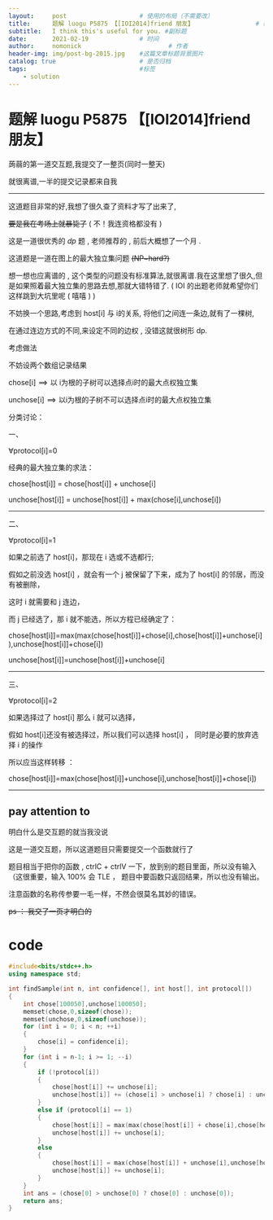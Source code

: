 ```yaml
---
layout:     post   				    # 使用的布局（不需要改）
title:      题解 luogu P5875 【[IOI2014]friend 朋友】 				# 标题 
subtitle:   I think this's useful for you. #副标题
date:       2021-02-19 				# 时间
author:     nomonick 						# 作者
header-img: img/post-bg-2015.jpg 	#这篇文章标题背景图片
catalog: true 						# 是否归档
tags:								#标签
    - solution
---
```

# 题解 luogu P5875 【[IOI2014]friend 朋友】

蒟蒻的第一道交互题,我提交了一整页(同时一整天)

就很离谱,一半的提交记录都来自我

----

这道题目非常的好,我想了很久查了资料才写了出来了,

~~要是我在考场上就暴毙了~~ ( 不！我连资格都没有 )

这是一道很优秀的 $dp$ 题 , 老师推荐的 , 前后大概想了一个月 .

这道题是一道在图上的最大独立集问题 ~~(NP−hard?)~~

想一想也应离谱的 , 这个类型的问题没有标准算法,就很离谱.我在这里想了很久,但是如果照着最大独立集的思路去想,那就大错特错了. ( IOI 的出题老师就希望你们这样跳到大坑里呢 ( 嘻嘻 ) )

不妨换一个思路,考虑到 host[i] 与 i的关系, 将他们之间连一条边,就有了一棵树,

在通过连边方式的不同,来设定不同的边权 , 没错这就很树形 dp.

考虑做法

不妨设两个数组记录结果

chose[i]  ⟹  以 i为根的子树可以选择点i时的最大点权独立集

unchose[i]  ⟹  以i为根的子树不可以选择点i时的最大点权独立集

分类讨论：

一、

∀protocol[i]=0

经典的最大独立集的求法：

chose[host[i]] = chose[host[i]] + unchose[i]

unchose[host[i]] = unchose[host[i]] + max(chose[i],unchose[i])

---

二、

∀protocol[i]=1

如果之前选了 host[i]，那现在 i 选或不选都行;

假如之前没选 host[i] ，就会有一个 j 被保留了下来，成为了 host[i] 的邻居，而没有被删除，

这时 i 就需要和 j 连边，

而 j 已经选了，那 i 就不能选，所以方程已经确定了：

chose[host[i]]=max⁡(max⁡(chose[host[i]]+chose[i],chose[host[i]]+unchose[i]),unchose[host[i]]+chose[i]) 

unchose[host[i]]=unchose[host[i]]+unchose[i]

---

三、

∀protocol[i]=2

如果选择过了 host[i] 那么 i 就可以选择，

假如 host[i]还没有被选择过，所以我们可以选择 host[i] ， 同时是必要的放弃选择 i 的操作

所以应当这样转移 ：

chose[host[i]]=max⁡(chose[host[i]]+unchose[i],unchose[host[i]]+chose[i])

---

## pay attention to

明白什么是交互题的就当我没说

这是一道交互题，所以这道题目只需要提交一个函数就行了

题目相当于把你的函数 , ctrlC + ctrlV 一下，放到别的题目里面，所以没有输入（这很重要，输入 100% 会 TLE ， 题目中要函数只返回结果，所以也没有输出。

注意函数的名称传参要一毛一样，不然会很莫名其妙的错误。

~~ps ： 我交了一页才明白的~~


# code 

```cpp
#include<bits/stdc++.h>
using namespace std;

int findSample(int n, int confidence[], int host[], int protocol[])
{
    int chose[100050],unchose[100050];
    memset(chose,0,sizeof(chose));
    memset(unchose,0,sizeof(unchose));
    for (int i = 0; i < n; ++i)
    {
        chose[i] = confidence[i];
    }
    for (int i = n-1; i >= 1; --i)
    {
        if (!protocol[i])
        {
            chose[host[i]] += unchose[i];
            unchose[host[i]] += (chose[i] > unchose[i] ? chose[i] : unchose[i]);
        }
        else if (protocol[i] == 1)
        {
            chose[host[i]] = max(max(chose[host[i]] + chose[i],chose[host[i]] + unchose[i]),unchose[host[i]] + chose[i]);
            unchose[host[i]] += unchose[i];
        }
        else 
        {
            chose[host[i]] = max(chose[host[i]] + unchose[i],unchose[host[i]] + chose[i]);
            unchose[host[i]] += unchose[i];
        }
    }
    int ans = (chose[0] > unchose[0] ? chose[0] : unchose[0]);
    return ans;
}
```

